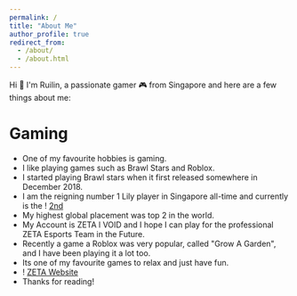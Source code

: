 ```yaml
---
permalink: /
title: "About Me"
author_profile: true
redirect_from: 
  - /about/
  - /about.html
---
```

Hi 👋 I'm Ruilin, a passionate gamer 🎮 from Singapore and here are a few things about me:

# Gaming
- One of my favourite hobbies is gaming.
- I like playing games such as Brawl Stars and Roblox.
- I started playing Brawl stars when it first released somewhere in December 2018.
- I am the reigning number 1 Lily player in Singapore all-time and currently is the ! [2nd](https://brawlify.com/stats/brawler/Lily/Singapore)
- My highest global placement was top 2 in the world. 
- My Account is ZETA l VOID and I hope I can play for the professional ZETA Esports Team in the Future.
- Recently a game a Roblox was very popular, called "Grow A Garden", and I have been playing it a lot too.
- Its one of my favourite games to relax and just have fun.
- ! [ZETA Website](https://liquipedia.net/brawlstars/ZETA_DIVISION)
- Thanks for reading!
